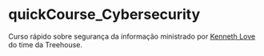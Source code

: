 # quickCourse_Cybersecurity
Curso rápido sobre segurança da informação ministrado por [Kenneth Love](https://www.linkedin.com/in/kennethhate) do time da Treehouse.
